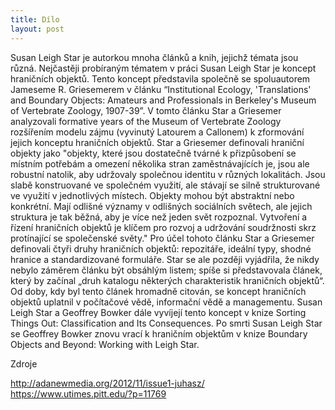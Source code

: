 ```yaml
---
title: Dílo
layout: post
---
```

Susan Leigh Star je autorkou mnoha článků a knih, jejichž témata jsou různá. Nejčastěji probíraným tématem v práci Susan Leigh Star je koncept hraničních objektů.
Tento koncept představila společně se spoluautorem Jameseme R. Griesemerem v článku “Institutional Ecology, 'Translations' and Boundary Objects: Amateurs and Professionals in Berkeley's Museum of Vertebrate Zoology, 1907-39”. V tomto článku Star a Griesemer analyzovali formative years of the Museum of Vertebrate Zoology rozšířením modelu zájmu (vyvinutý Latourem a Callonem) k zformování jejich konceptu hraničních objektů. Star a Griesemer definovali hraniční objekty jako "objekty, které jsou dostatečně tvárné k přizpůsobení se místním potřebám a omezení několika stran zaměstnávajících je, jsou ale robustní natolik, aby udržovaly společnou identitu v různých lokalitách. Jsou slabě konstruované ve společném využití, ale stávají se silně strukturované ve využití v jednotlivých místech. Objekty mohou být abstraktní nebo konkrétní. Mají odlišné významy v odlišných sociálních světech, ale jejich struktura je tak běžná, aby je více než jeden svět rozpoznal. Vytvoření a řízení hraničních objektů je klíčem pro rozvoj a udržování soudržnosti skrz protínající se společenské světy."
Pro účel tohoto článku Star a Griesemer definovali čtyři druhy hraničních objektů: repozitáře, ideální typy, shodné hranice a standardizované formuláře. Star se ale později vyjádřila, že nikdy nebylo záměrem článku být obsáhlým listem; spíše si představovala článek, který by začínal „druh katalogu některých charakteristik hraničních objektů“. Od doby, kdy byl tento článek hromadně citován, se koncept hraničních objektů uplatnil v počítačové vědě, informační vědě a managementu. Susan Leigh Star a Geoffrey Bowker dále vyvíjejí tento koncept v knize Sorting Things Out: Classification and Its Consequences. Po smrti Susan Leigh Star se Geoffrey Bowker znovu vrací k hraničním objektům v knize Boundary Objects and Beyond: Working with Leigh Star.

Zdroje

http://adanewmedia.org/2012/11/issue1-juhasz/
https://www.utimes.pitt.edu/?p=11769


<a data-pin-do="embedPin" data-pin-lang="cs" href="https://cz.pinterest.com/pin/252060910375296279/"></a>
<script async defer src="//assets.pinterest.com/js/pinit.js"></script>
